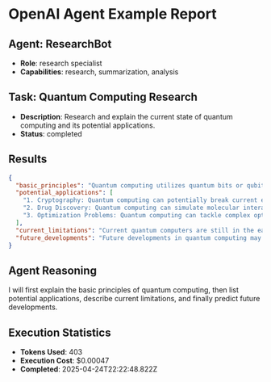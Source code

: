 # OpenAI Agent Example Report

## Agent: ResearchBot
- **Role**: research specialist
- **Capabilities**: research, summarization, analysis

## Task: Quantum Computing Research
- **Description**: Research and explain the current state of quantum computing and its potential applications.
- **Status**: completed

## Results
```json
{
  "basic_principles": "Quantum computing utilizes quantum bits or qubits that can exist in multiple states simultaneously due to superposition and entanglement, allowing for parallel processing and solving complex problems more efficiently than classical computers.",
  "potential_applications": [
    "1. Cryptography: Quantum computing can potentially break current encryption methods while also providing more secure quantum cryptography solutions.",
    "2. Drug Discovery: Quantum computing can simulate molecular interactions more accurately and efficiently, accelerating drug discovery processes.",
    "3. Optimization Problems: Quantum computing can tackle complex optimization problems in various fields such as logistics, finance, and machine learning."
  ],
  "current_limitations": "Current quantum computers are still in the early stages of development and face challenges such as qubit stability, error rates, scalability, and decoherence, limiting their practical applications.",
  "future_developments": "Future developments in quantum computing may focus on improving qubit coherence and error correction techniques, increasing the number of qubits, developing more robust quantum algorithms, and creating practical quantum applications for industries like finance, healthcare, and artificial intelligence."
}
```

## Agent Reasoning
I will first explain the basic principles of quantum computing, then list potential applications, describe current limitations, and finally predict future developments.

## Execution Statistics
- **Tokens Used**: 403
- **Execution Cost**: $0.00047
- **Completed**: 2025-04-24T22:22:48.822Z
